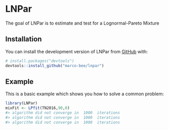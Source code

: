 
# LNPar

The goal of LNPar is to estimate and test for a Lognormal-Pareto Mixture

## Installation

You can install the development version of LNPar from
[GitHub](https://github.com/) with:

``` r
# install.packages("devtools")
devtools::install_github("marco-bee/lnpar")
```

## Example

This is a basic example which shows you how to solve a common problem:

``` r
library(LNPar)
mixFit <- LPfit(TN2016,90,0)
#> algorithm did not converge in  1000  iterations 
#> algorithm did not converge in  1000  iterations 
#> algorithm did not converge in  1000  iterations
```
